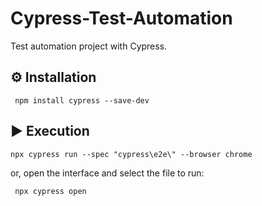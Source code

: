 # Cypress-Test-Automation
Test automation project with Cypress.

## ⚙️ Installation
```
 npm install cypress --save-dev
```

## ▶️ Execution
```
npx cypress run --spec "cypress\e2e\" --browser chrome 
```
or, open the interface and select the file to run:
```
 npx cypress open
```

